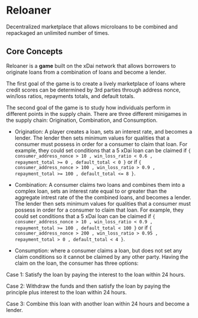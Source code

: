 # Reloaner
Decentralized marketplace that allows microloans to be combined and repackaged an unlimited number of times.

## Core Concepts
Reloaner is a **game** built on the xDai network that allows borrowers to originate loans from a combination of loans and become a lender.

The first goal of the game is to create a lively marketplace of loans where credit scores can be determined by 3rd parties through address nonce, win/loss ratios, repayments totals, and default totals.

The second goal of the game is to study how individuals perform in different points in the supply chain. There are three different minigames in the supply chain: Origination, Combination, and Consumption.

- Origination: A player creates a loan, sets an interest rate, and becomes a lender. The lender then sets minimum values for qualities that a consumer must possess in order for a consumer to claim that loan. For example, they could set conditions that a 5 xDai loan can be claimed if `{ consumer_address_nonce > 10 , win_loss_ratio < 0.6 , repayment_total >= 0 , default_total < 0 }` or if `{ consumer_address_nonce > 100 , win_loss_ratio > 0.9 , repayment_total >= 100 , default_total <= 8 }`.

- Combination: A consumer claims two loans and combines them into a complex loan, sets an interest rate equal to or greater than the aggregate intrest rate of the the combined loans, and becomes a lender. The lender then sets minimum values for qualities that a consumer must possess in order for a consumer to claim that loan. For example, they could set conditions that a 5 xDai loan can be claimed if `{ consumer_address_nonce > 10 , win_loss_ratio < 0.9 , repayment_total >= 100 , default_total < 100 }` or if `{ consumer_address_nonce > 200 , win_loss_ratio > 0.95 , repayment_total > 0 , default_total < 4 }`.

- Consumption: where a consumer claims a loan, but does not set any claim conditions so it cannot be claimed by any other party. Having the claim on the loan, the consumer has three options:

Case 1: Satisfy the loan by paying the interest to the loan within 24 hours.

Case 2: Withdraw the funds and then satisfy the loan by paying the principle plus interest to the loan within 24 hours.

Case 3: Combine this loan with another loan within 24 hours and become a lender.


